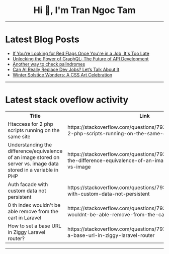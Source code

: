 <h1 align="center">Hi 👋, I'm Tran Ngoc Tam</h1>

---

# Latest Blog Posts 
<!-- BLOG-POST-LIST:START -->
- [If You&#39;re Looking for Red Flags Once You&#39;re in a Job, It&#39;s Too Late](https://dev.to/canro91/if-youre-looking-for-red-flags-once-youre-in-a-job-its-too-late-5cbm)
- [Unlocking the Power of GraphQL: The Future of API Development](https://dev.to/austinwdigital/unlocking-the-power-of-graphql-the-future-of-api-development-3p0f)
- [Another way to check palindromes](https://dev.to/eronalves1996/another-way-to-check-palindromes-1f3d)
- [Can AI Really Replace Dev Jobs? Let’s Talk About It](https://dev.to/harsh_suthar_5a9a14772609/can-ai-really-replace-dev-jobs-lets-talk-about-it-f75)
- [Winter Solstice Wonders: A CSS Art Celebration](https://dev.to/kartiksinghhh03/winter-solstice-wonders-a-css-art-celebration-1apk)
<!-- BLOG-POST-LIST:END -->

---

# Latest stack oveflow activity
<table>
  <tr><th>Title</th><th>Link</th></tr>
  <!-- STACKOVERFLOW:START --><tr><td>Htaccess for 2 php scripts running on the same site</td><td>https://stackoverflow.com/questions/79316795/htaccess-for-2-php-scripts-running-on-the-same-site</td></tr><tr><td>Understanding the difference/equivalence of an image stored on server vs. image data stored in a variable in PHP</td><td>https://stackoverflow.com/questions/79316786/understanding-the-difference-equivalence-of-an-image-stored-on-server-vs-image</td></tr><tr><td>Auth facade with custom data not persistent</td><td>https://stackoverflow.com/questions/79316742/auth-facade-with-custom-data-not-persistent</td></tr><tr><td>0 th index wouldn&#39;t be able remove from the cart in Laravel</td><td>https://stackoverflow.com/questions/79316402/0-th-index-wouldnt-be-able-remove-from-the-cart-in-laravel</td></tr><tr><td>How to set a base URL in Ziggy Laravel router?</td><td>https://stackoverflow.com/questions/79316353/how-to-set-a-base-url-in-ziggy-laravel-router</td></tr><!-- STACKOVERFLOW:END -->
</table>

---



